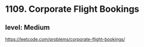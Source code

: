 # 1109. Corporate Flight Bookings
## level: Medium

https://leetcode.com/problems/corporate-flight-bookings/
